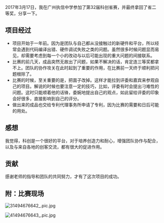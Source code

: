 2017年3月17日，我在广州执信中学参加了第32届科创省赛，并最终拿回了省二等奖，分享一下。
## 项目经过
* 项目开始于一年前。因为是团队与自己都从没接触过的新硬件和平台，所以经常会遇到代码编译出错、硬件调试失败之类的问题。虽然很多时候问题显而易见，却需要考虑到每一个小的改动与以后可能出现的重大问题的间接联系。
* 比赛的前几天，成品突然无故出了问题，如果不解决的话，肯定连三等奖都拿不上。团队的协作攻关在此时起到了重要的作用，在比赛前一天终于顺利把问题根除了。
* 比赛的时候，至关重要的是，把面子改掉。这样才能拉到评委和嘉宾来参观自己的项目。解说的时候也要注意一定的技巧，比如，评委有时会提出刁难性的问题。这时只能顺着他的话锋，委婉地提出自己的观点，如此留给评委的印象会好很多，直接影响到自己的评分。
* 做出来的成品也交给专利代理事务所申请了专利，因为比赛的需要和日后可能的用处。
## 感想
我觉得，科创是一个很好的平台，对于培养创造力和耐心，增强团队协作与配合，以及与来自各地的创客交流，都有很大的促进作用。
## 贡献
感谢老师的指导和团队的共同努力，才有了这次项目的成功。
## 附：比赛现场
![31494676642_.pic.jpg](http://upload-images.jianshu.io/upload_images/2218072-c3c773e518fb2770.jpg?imageMogr2/auto-orient/strip%7CimageView2/2/w/1240)

![41494676643_.pic.jpg](http://upload-images.jianshu.io/upload_images/2218072-819311576bf60e90.jpg?imageMogr2/auto-orient/strip%7CimageView2/2/w/1240)
